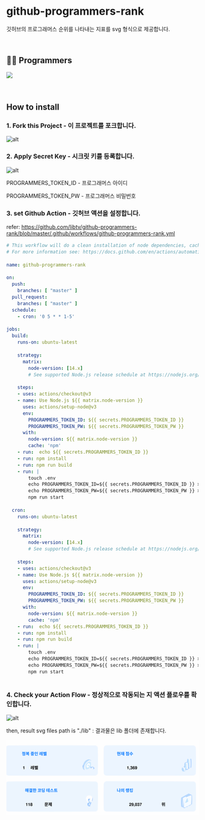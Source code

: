 # github-programmers-rank
깃허브의 프로그래머스 순위를 나타내는 지표를 svg 형식으로 제공합니다.

<br>

## 🧑‍🎓 Programmers
[![](https://github.com/err-cho404/github-programmers-rank/blob/master/lib/result.svg)](https://github.com/err-cho404/github-programmers-rank)

<br>

## How to install
### 1. Fork this Project - 이 프로젝트를 포크합니다.

![alt](./dist/fork.png)

### 2. Apply Secret Key - 시크릿 키를 등록합니다.

![alt](./dist/apply.png)

PROGRAMMERS_TOKEN_ID - 프로그래머스 아이디

PROGRAMMERS_TOKEN_PW - 프로그래머스 비밀번호

### 3. set Github Action - 깃허브 액션을 설정합니다.

refer: https://github.com/libtv/github-programmers-rank/blob/master/.github/workflows/github-programmers-rank.yml

```yml
# This workflow will do a clean installation of node dependencies, cache/restore them, build the source code and run tests across different versions of node
# For more information see: https://docs.github.com/en/actions/automating-builds-and-tests/building-and-testing-nodejs

name: github-programmers-rank

on:
  push:
    branches: [ "master" ]
  pull_request:
    branches: [ "master" ]
  schedule:
    - cron: '0 5 * * 1-5'

jobs:
  build:
    runs-on: ubuntu-latest

    strategy:
      matrix:
        node-version: [14.x]
        # See supported Node.js release schedule at https://nodejs.org/en/about/releases/

    steps:
    - uses: actions/checkout@v3
    - name: Use Node.js ${{ matrix.node-version }}
      uses: actions/setup-node@v3
      env: 
        PROGRAMMERS_TOKEN_ID: ${{ secrets.PROGRAMMERS_TOKEN_ID }}
        PROGRAMMERS_TOKEN_PW: ${{ secrets.PROGRAMMERS_TOKEN_PW }}
      with:
        node-version: ${{ matrix.node-version }}
        cache: 'npm'
    - run:  echo ${{ secrets.PROGRAMMERS_TOKEN_ID }}
    - run: npm install
    - run: npm run build
    - run: |
        touch .env
        echo PROGRAMMERS_TOKEN_ID=${{ secrets.PROGRAMMERS_TOKEN_ID }} >> .env
        echo PROGRAMMERS_TOKEN_PW=${{ secrets.PROGRAMMERS_TOKEN_PW }} >> .env
        npm run start

  cron:
    runs-on: ubuntu-latest

    strategy:
      matrix:
        node-version: [14.x]
        # See supported Node.js release schedule at https://nodejs.org/en/about/releases/

    steps:
    - uses: actions/checkout@v3
    - name: Use Node.js ${{ matrix.node-version }}
      uses: actions/setup-node@v3
      env: 
        PROGRAMMERS_TOKEN_ID: ${{ secrets.PROGRAMMERS_TOKEN_ID }}
        PROGRAMMERS_TOKEN_PW: ${{ secrets.PROGRAMMERS_TOKEN_PW }}
      with:
        node-version: ${{ matrix.node-version }}
        cache: 'npm'
    - run:  echo ${{ secrets.PROGRAMMERS_TOKEN_ID }}
    - run: npm install
    - run: npm run build
    - run: |
        touch .env
        echo PROGRAMMERS_TOKEN_ID=${{ secrets.PROGRAMMERS_TOKEN_ID }} >> .env
        echo PROGRAMMERS_TOKEN_PW=${{ secrets.PROGRAMMERS_TOKEN_PW }} >> .env
        npm run start
        
```

### 4. Check your Action Flow - 정상적으로 작동되는 지 액션 플로우를 확인합니다.

![alt](./dist/check.png)

then, result svg files path is "./lib" : 결과물은 lib 폴더에 존재합니다. 

[![](https://github.com/libtv/github-programmers-rank/blob/master/lib/result.svg)](https://github.com/libtv/github-programmers-rank)
